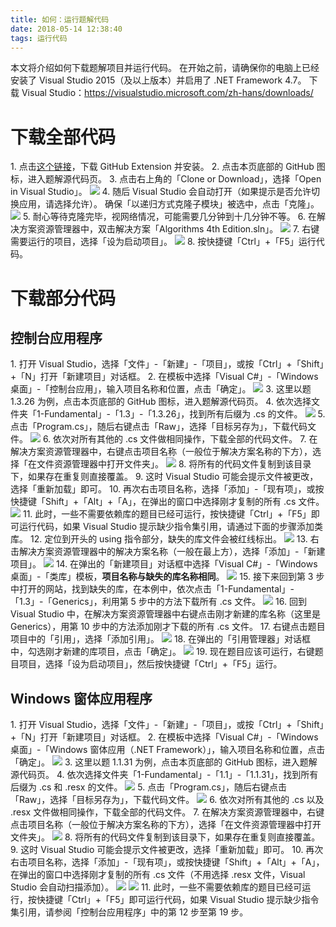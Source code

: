 ```yaml
---
title: 如何：运行题解代码
date: 2018-05-14 12:38:40
tags: 运行代码
---
```


本文将介绍如何下载题解项目并运行代码。
在开始之前，请确保你的电脑上已经安装了 Visual Studio 2015（及以上版本）并启用了 .NET Framework 4.7。
下载 Visual Studio：<https://visualstudio.microsoft.com/zh-hans/downloads/>

# 下载全部代码

1\. 点击[这个链接](https://visualstudio.github.com/)，下载 GitHub Extension 并安装。
2\. 点击本页底部的 GitHub 图标，进入题解源代码页。
3\. 点击右上角的「Clone or Download」，选择「Open in Visual Studio」。
![](./1.png)
4\. 随后 Visual Studio 会自动打开（如果提示是否允许切换应用，请选择允许）。
确保「以递归方式克隆子模块」被选中，点击「克隆」。
![](./2.png)
5\. 耐心等待克隆完毕，视网络情况，可能需要几分钟到十几分钟不等。
6\. 在解决方案资源管理器中，双击解决方案「Algorithms 4th Edition.sln」。
![](./3.png)
7\. 右键需要运行的项目，选择「设为启动项目」。
![](./4.png)
8\. 按快捷键「Ctrl」+「F5」运行代码。

# 下载部分代码

## 控制台应用程序

1\. 打开 Visual Studio，选择「文件」-「新建」-「项目」，或按「Ctrl」+「Shift」+「N」打开「新建项目」对话框。
2\. 在模板中选择「Visual C#」-「Windows 桌面」-「控制台应用」，输入项目名称和位置，点击「确定」。
![](./5.png)
3\. 这里以题 1.3.26 为例，点击本页底部的 GitHub 图标，进入题解源代码页。
4\. 依次选择文件夹「1-Fundamental」-「1.3」-「1.3.26」，找到所有后缀为 .cs 的文件。
![](./6.png)
5\. 点击「Program.cs」，随后右键点击「Raw」，选择「目标另存为」，下载代码文件。
![](./7.png)
6\. 依次对所有其他的 .cs 文件做相同操作，下载全部的代码文件。
7\. 在解决方案资源管理器中，右键点击项目名称（一般位于解决方案名称的下方），选择「在文件资源管理器中打开文件夹」。
![](./8.png)
8\. 将所有的代码文件复制到该目录下，如果存在重复则直接覆盖。
9\. 这时 Visual Studio 可能会提示文件被更改，选择「重新加载」即可。
10\. 再次右击项目名称，选择「添加」-「现有项」，或按快捷键「Shift」+「Alt」+「A」，在弹出的窗口中选择刚才复制的所有 .cs 文件。
![](./9.png)
11\. 此时，一些不需要依赖库的题目已经可运行，按快捷键「Ctrl」+「F5」即可运行代码，如果 Visual Studio 提示缺少指令集引用，请通过下面的步骤添加类库。
12\. 定位到开头的 using 指令部分，缺失的库文件会被红线标出。
![](./10.png)
13\. 右击解决方案资源管理器中的解决方案名称（一般在最上方），选择「添加」-「新建项目」。
![](./11.png)
14\. 在弹出的「新建项目」对话框中选择「Visual C#」-「Windows 桌面」-「类库」模板，**项目名称与缺失的库名称相同**。
![](./12.png)
15\. 接下来回到第 3 步中打开的网站，找到缺失的库，在本例中，依次点击「1-Fundamental」-「1.3」-「Generics」，利用第 5 步中的方法下载所有 .cs 文件。
![](./13.png)
16\. 回到 Visual Studio 中，在解决方案资源管理器中右键点击刚才新建的库名称（这里是 Generics），用第 10 步中的方法添加刚才下载的所有 .cs 文件。
17\. 右键点击题目项目中的「引用」，选择「添加引用」。
![](./14.png)
18\. 在弹出的「引用管理器」对话框中，勾选刚才新建的库项目，点击「确定」。
![](./15.png)
19\. 现在题目应该可运行，右键题目项目，选择「设为启动项目」，然后按快捷键「Ctrl」+「F5」运行。

## Windows 窗体应用程序

1\. 打开 Visual Studio，选择「文件」-「新建」-「项目」，或按「Ctrl」+「Shift」+「N」打开「新建项目」对话框。
2\. 在模板中选择「Visual C#」-「Windows 桌面」-「Windows 窗体应用（.NET Framework）」，输入项目名称和位置，点击「确定」。
![](./16.png)
3\. 这里以题 1.1.31 为例，点击本页底部的 GitHub 图标，进入题解源代码页。
4\. 依次选择文件夹「1-Fundamental」-「1.1」-「1.1.31」，找到所有后缀为 .cs 和 .resx 的文件。
![](./17.png)
5\. 点击「Program.cs」，随后右键点击「Raw」，选择「目标另存为」，下载代码文件。
![](./18.png)
6\. 依次对所有其他的 .cs 以及 .resx 文件做相同操作，下载全部的代码文件。
7\. 在解决方案资源管理器中，右键点击项目名称（一般位于解决方案名称的下方），选择「在文件资源管理器中打开文件夹」。
![](./19.png)
8\. 将所有的代码文件复制到该目录下，如果存在重复则直接覆盖。
9\. 这时 Visual Studio 可能会提示文件被更改，选择「重新加载」即可。
10\. 再次右击项目名称，选择「添加」-「现有项」，或按快捷键「Shift」+「Alt」+「A」，在弹出的窗口中选择刚才复制的所有 .cs 文件（不用选择 .resx 文件，Visual Studio 会自动扫描添加）。
![](./20.png)
![](./21.png)
11\. 此时，一些不需要依赖库的题目已经可运行，按快捷键「Ctrl」+「F5」即可运行代码，如果 Visual Studio 提示缺少指令集引用，请参阅「控制台应用程序」中的第 12 步至第 19 步。
